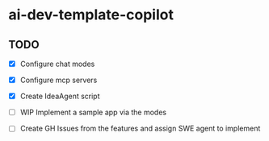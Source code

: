# ai-dev-template-copilot

## TODO

- [x] Configure chat modes
- [x] Configure mcp servers
- [x] Create IdeaAgent script
- [ ] WIP Implement a sample app via the modes
- [ ] Create GH Issues from the features and assign SWE agent to implement

